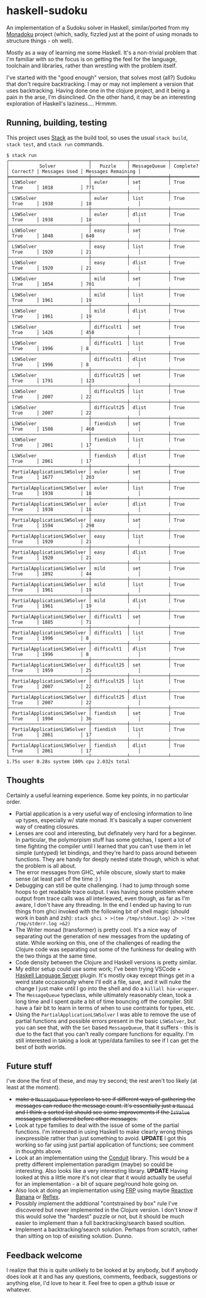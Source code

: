 # haskell-sudoku

An implementation of a Sudoku solver in Haskell, similar/ported from my [Monadoku](https://github.com/retnuh/monadoku) project (which, sadly, fizzled just at the point of using monads to structure things - oh well).

Mostly as a way of learning me some Haskell. It's a non-trivial problem that
I'm familiar with so the focus is on getting the feel for the language, toolchain and libraries,
rather than wrestling with the problem itself.

I've started with the "good enough" version, that solves most (all?) Sudoku that don't require backtracking.
I may or may not implement a version that uses backtracking. Having done one in the clojure project,
and it being a pain in the arse, I'm disinclined. On the other hand, it may be an interesting exploration
of Haskell's laziness.... Hrmmm.

## Running, building, testing

This project uses [Stack](https://www.haskellstack.org/) as the build tool, so uses the usual
`stack build`, `stack test`, and `stack run` commands.

```{bash}
$ stack run
┌─────────────────────────────┬─────────────┬──────────────┬───────────┬──────────┬───────────────┬────────────────────┐
│           Solver            │   Puzzle    │ MessageQueue │ Complete? │ Correct? │ Messages Used │ Messages Remaining │
╞═════════════════════════════╪═════════════╪══════════════╪═══════════╪══════════╪═══════════════╪════════════════════╡
│ LSWSolver                   │ euler       │ set          │ True      │ True     │ 1018          │ 771                │
├─────────────────────────────┼─────────────┼──────────────┼───────────┼──────────┼───────────────┼────────────────────┤
│ LSWSolver                   │ euler       │ list         │ True      │ True     │ 1938          │ 18                 │
├─────────────────────────────┼─────────────┼──────────────┼───────────┼──────────┼───────────────┼────────────────────┤
│ LSWSolver                   │ euler       │ dlist        │ True      │ True     │ 1938          │ 18                 │
├─────────────────────────────┼─────────────┼──────────────┼───────────┼──────────┼───────────────┼────────────────────┤
│ LSWSolver                   │ easy        │ set          │ True      │ True     │ 1048          │ 640                │
├─────────────────────────────┼─────────────┼──────────────┼───────────┼──────────┼───────────────┼────────────────────┤
│ LSWSolver                   │ easy        │ list         │ True      │ True     │ 1920          │ 21                 │
├─────────────────────────────┼─────────────┼──────────────┼───────────┼──────────┼───────────────┼────────────────────┤
│ LSWSolver                   │ easy        │ dlist        │ True      │ True     │ 1920          │ 21                 │
├─────────────────────────────┼─────────────┼──────────────┼───────────┼──────────┼───────────────┼────────────────────┤
│ LSWSolver                   │ mild        │ set          │ True      │ True     │ 1054          │ 701                │
├─────────────────────────────┼─────────────┼──────────────┼───────────┼──────────┼───────────────┼────────────────────┤
│ LSWSolver                   │ mild        │ list         │ True      │ True     │ 1961          │ 19                 │
├─────────────────────────────┼─────────────┼──────────────┼───────────┼──────────┼───────────────┼────────────────────┤
│ LSWSolver                   │ mild        │ dlist        │ True      │ True     │ 1961          │ 19                 │
├─────────────────────────────┼─────────────┼──────────────┼───────────┼──────────┼───────────────┼────────────────────┤
│ LSWSolver                   │ difficult1  │ set          │ True      │ True     │ 1426          │ 458                │
├─────────────────────────────┼─────────────┼──────────────┼───────────┼──────────┼───────────────┼────────────────────┤
│ LSWSolver                   │ difficult1  │ list         │ True      │ True     │ 1996          │ 8                  │
├─────────────────────────────┼─────────────┼──────────────┼───────────┼──────────┼───────────────┼────────────────────┤
│ LSWSolver                   │ difficult1  │ dlist        │ True      │ True     │ 1996          │ 8                  │
├─────────────────────────────┼─────────────┼──────────────┼───────────┼──────────┼───────────────┼────────────────────┤
│ LSWSolver                   │ difficult25 │ set          │ True      │ True     │ 1791          │ 123                │
├─────────────────────────────┼─────────────┼──────────────┼───────────┼──────────┼───────────────┼────────────────────┤
│ LSWSolver                   │ difficult25 │ list         │ True      │ True     │ 2007          │ 22                 │
├─────────────────────────────┼─────────────┼──────────────┼───────────┼──────────┼───────────────┼────────────────────┤
│ LSWSolver                   │ difficult25 │ dlist        │ True      │ True     │ 2007          │ 22                 │
├─────────────────────────────┼─────────────┼──────────────┼───────────┼──────────┼───────────────┼────────────────────┤
│ LSWSolver                   │ fiendish    │ set          │ True      │ True     │ 1508          │ 460                │
├─────────────────────────────┼─────────────┼──────────────┼───────────┼──────────┼───────────────┼────────────────────┤
│ LSWSolver                   │ fiendish    │ list         │ True      │ True     │ 2061          │ 17                 │
├─────────────────────────────┼─────────────┼──────────────┼───────────┼──────────┼───────────────┼────────────────────┤
│ LSWSolver                   │ fiendish    │ dlist        │ True      │ True     │ 2061          │ 17                 │
├─────────────────────────────┼─────────────┼──────────────┼───────────┼──────────┼───────────────┼────────────────────┤
│ PartialApplicationLSWSolver │ euler       │ set          │ True      │ True     │ 1677          │ 203                │
├─────────────────────────────┼─────────────┼──────────────┼───────────┼──────────┼───────────────┼────────────────────┤
│ PartialApplicationLSWSolver │ euler       │ list         │ True      │ True     │ 1938          │ 18                 │
├─────────────────────────────┼─────────────┼──────────────┼───────────┼──────────┼───────────────┼────────────────────┤
│ PartialApplicationLSWSolver │ euler       │ dlist        │ True      │ True     │ 1938          │ 18                 │
├─────────────────────────────┼─────────────┼──────────────┼───────────┼──────────┼───────────────┼────────────────────┤
│ PartialApplicationLSWSolver │ easy        │ set          │ True      │ True     │ 1594          │ 298                │
├─────────────────────────────┼─────────────┼──────────────┼───────────┼──────────┼───────────────┼────────────────────┤
│ PartialApplicationLSWSolver │ easy        │ list         │ True      │ True     │ 1920          │ 21                 │
├─────────────────────────────┼─────────────┼──────────────┼───────────┼──────────┼───────────────┼────────────────────┤
│ PartialApplicationLSWSolver │ easy        │ dlist        │ True      │ True     │ 1920          │ 21                 │
├─────────────────────────────┼─────────────┼──────────────┼───────────┼──────────┼───────────────┼────────────────────┤
│ PartialApplicationLSWSolver │ mild        │ set          │ True      │ True     │ 1892          │ 44                 │
├─────────────────────────────┼─────────────┼──────────────┼───────────┼──────────┼───────────────┼────────────────────┤
│ PartialApplicationLSWSolver │ mild        │ list         │ True      │ True     │ 1961          │ 19                 │
├─────────────────────────────┼─────────────┼──────────────┼───────────┼──────────┼───────────────┼────────────────────┤
│ PartialApplicationLSWSolver │ mild        │ dlist        │ True      │ True     │ 1961          │ 19                 │
├─────────────────────────────┼─────────────┼──────────────┼───────────┼──────────┼───────────────┼────────────────────┤
│ PartialApplicationLSWSolver │ difficult1  │ set          │ True      │ True     │ 1885          │ 71                 │
├─────────────────────────────┼─────────────┼──────────────┼───────────┼──────────┼───────────────┼────────────────────┤
│ PartialApplicationLSWSolver │ difficult1  │ list         │ True      │ True     │ 1996          │ 8                  │
├─────────────────────────────┼─────────────┼──────────────┼───────────┼──────────┼───────────────┼────────────────────┤
│ PartialApplicationLSWSolver │ difficult1  │ dlist        │ True      │ True     │ 1996          │ 8                  │
├─────────────────────────────┼─────────────┼──────────────┼───────────┼──────────┼───────────────┼────────────────────┤
│ PartialApplicationLSWSolver │ difficult25 │ set          │ True      │ True     │ 1959          │ 25                 │
├─────────────────────────────┼─────────────┼──────────────┼───────────┼──────────┼───────────────┼────────────────────┤
│ PartialApplicationLSWSolver │ difficult25 │ list         │ True      │ True     │ 2007          │ 22                 │
├─────────────────────────────┼─────────────┼──────────────┼───────────┼──────────┼───────────────┼────────────────────┤
│ PartialApplicationLSWSolver │ difficult25 │ dlist        │ True      │ True     │ 2007          │ 22                 │
├─────────────────────────────┼─────────────┼──────────────┼───────────┼──────────┼───────────────┼────────────────────┤
│ PartialApplicationLSWSolver │ fiendish    │ set          │ True      │ True     │ 1994          │ 36                 │
├─────────────────────────────┼─────────────┼──────────────┼───────────┼──────────┼───────────────┼────────────────────┤
│ PartialApplicationLSWSolver │ fiendish    │ list         │ True      │ True     │ 2061          │ 17                 │
├─────────────────────────────┼─────────────┼──────────────┼───────────┼──────────┼───────────────┼────────────────────┤
│ PartialApplicationLSWSolver │ fiendish    │ dlist        │ True      │ True     │ 2061          │ 17                 │
└─────────────────────────────┴─────────────┴──────────────┴───────────┴──────────┴───────────────┴────────────────────┘
1.75s user 0.28s system 100% cpu 2.032s total
```

## Thoughts

Certainly a useful learning experience. Some key points, in no particular order.

- Partial application is a very useful way of enclosing information to line up types, especially w/ state monad. It's basically a super convenient way of creating closures.
- Lenses are cool and interesting, but definately very hard for a beginner. In particular, the polymorpism stuff has some gotchas, I spent a lot of time fighting the compiler until I learned that you can't use them in let simple (untyped) let bindings, and they're hard to pass around between functions. They are handy for deeply nested state though, which is what the problem is all about.
- The error messages from GHC, while obscure, slowly start to make sense (at least part of the time :) )
- Debugging can still be quite challenging. I had to jump through some hoops to get readable trace output. I was having some problem where output from trace calls was all interleaved, even though, as far as I'm aware, I don't have any threading. In the end I ended up having to run things from ghci invoked with the following bit of shell magic (should work in bash and zsh): `stack ghci > >(tee /tmp/stdout.log) 2> >(tee /tmp/stderr.log >&2)`
- The Writer monad (transformer) is pretty cool. It's a nice way of separating out the generation of new messages from the updating of state. While working on this, one of the challenges of reading the Clojure code was separating out some of the funkiness for dealing with the two things at the same time.
- Code density between the Clojure and Haskell versions is pretty similar.
- My editor setup could use some work; I've been trying VSCode + [Haskell Language Server](https://github.com/alanz/vscode-hie-server) plugin. It's mostly okay except things get in a weird state occasionally where I'll edit a file, save, and it will nuke the change I just make until I go into the shell and do a `killall hie-wrapper`.
- The `MessageQueue` typeclass, while ultimately reasonably clean, took a long time and I spent quite a bit of time bouncing off the compiler. Still have a fair bit to learn in terms of when to use contraints for types, etc.
- Using the `PartialApplicationLSWSolver` I was able to remove the use of partial functions and possible errors present in the basic `LSWSolver`, but you can see that, with the `Set` based `MessageQueue`, that it suffers - this is due to the fact that you can't really compare functions for equality. I'm still interested in taking a look at type/data families to see if I can get the best of both worlds.

## Future stuff

I've done the first of these, and may try second; the rest aren't too likely (at least at the moment).

- ~~make a `MessageQueue` typeclass to see if different ways of gathering the messages can reduce the message count. It's essentially just a `Monoid` and I think a sorted list should see some improvements if the `IsValue` messages get delivered before other messages.~~
- Look at type families to deal with the issue of some of the partial functions. I'm interested in using Haskell to make clearly wrong things inexpressible rather than just something to avoid. **UPDATE** I got this working so far using just partial application of functions; see comment in thoughts above.
- Look at an implementation using the [Conduit](https://github.com/snoyberg/conduit) library. This would be a pretty different implementation paradigm (maybe) so could be interesting. Also looks like a very interesting library. **UPDATE** Having looked at this a little more it's not clear that it would actually be useful for an implementation - a bit of square peg/round hole going on.
- Also look at doing an implementation using [FRP](https://wiki.haskell.org/Functional_Reactive_Programming) using maybe [Reactive Banana](https://wiki.haskell.org/Reactive-banana) or [Reflex](https://github.com/reflex-frp/reflex).
- Possibly implement the addtional "contstrained by box" rule I've discovered but never implemented in the Clojure version. I don't know if this would solve the "hardest" puzzle or not, but it should be much easier to implement than a full backtracking/search based soultion.
- Implement a backtracking/search solution. Perhaps from scratch, rather than sitting on top of exisiting solution. Dunno.

## Feedback welcome

I realize that this is quite unlikely to be looked at by anybody, but if anybody does look at it and has any questions, comments, feedback, suggestions or anything else, I'd love to hear it. Feel free to open a github issue or whatever.
